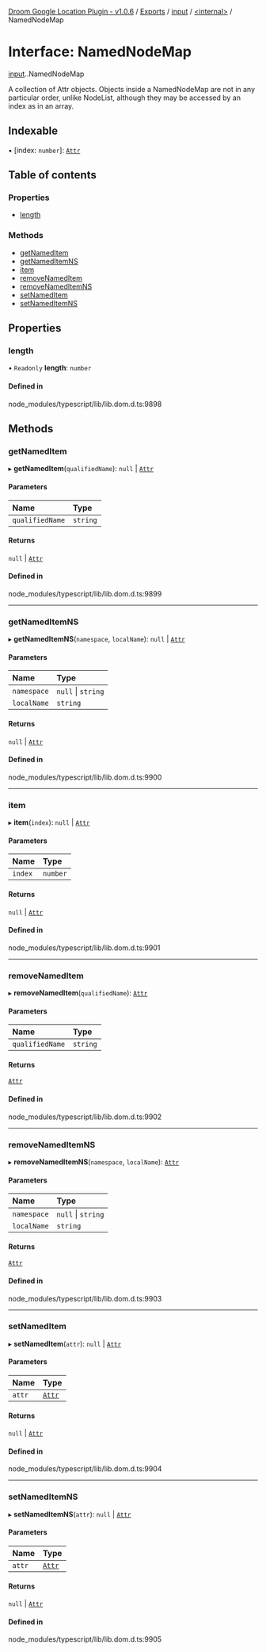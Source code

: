 [Droom Google Location Plugin - v1.0.6](../README.md) / [Exports](../modules.md) / [input](../modules/input.md) / [<internal\>](../modules/input._internal_.md) / NamedNodeMap

# Interface: NamedNodeMap

[input](../modules/input.md).[<internal>](../modules/input._internal_.md).NamedNodeMap

A collection of Attr objects. Objects inside a NamedNodeMap are not in any particular order, unlike NodeList, although they may be accessed by an index as in an array.

## Indexable

▪ [index: `number`]: [`Attr`](../modules/input._internal_.md#attr)

## Table of contents

### Properties

- [length](input._internal_.NamedNodeMap.md#length)

### Methods

- [getNamedItem](input._internal_.NamedNodeMap.md#getnameditem)
- [getNamedItemNS](input._internal_.NamedNodeMap.md#getnameditemns)
- [item](input._internal_.NamedNodeMap.md#item)
- [removeNamedItem](input._internal_.NamedNodeMap.md#removenameditem)
- [removeNamedItemNS](input._internal_.NamedNodeMap.md#removenameditemns)
- [setNamedItem](input._internal_.NamedNodeMap.md#setnameditem)
- [setNamedItemNS](input._internal_.NamedNodeMap.md#setnameditemns)

## Properties

### length

• `Readonly` **length**: `number`

#### Defined in

node_modules/typescript/lib/lib.dom.d.ts:9898

## Methods

### getNamedItem

▸ **getNamedItem**(`qualifiedName`): ``null`` \| [`Attr`](../modules/input._internal_.md#attr)

#### Parameters

| Name | Type |
| :------ | :------ |
| `qualifiedName` | `string` |

#### Returns

``null`` \| [`Attr`](../modules/input._internal_.md#attr)

#### Defined in

node_modules/typescript/lib/lib.dom.d.ts:9899

___

### getNamedItemNS

▸ **getNamedItemNS**(`namespace`, `localName`): ``null`` \| [`Attr`](../modules/input._internal_.md#attr)

#### Parameters

| Name | Type |
| :------ | :------ |
| `namespace` | ``null`` \| `string` |
| `localName` | `string` |

#### Returns

``null`` \| [`Attr`](../modules/input._internal_.md#attr)

#### Defined in

node_modules/typescript/lib/lib.dom.d.ts:9900

___

### item

▸ **item**(`index`): ``null`` \| [`Attr`](../modules/input._internal_.md#attr)

#### Parameters

| Name | Type |
| :------ | :------ |
| `index` | `number` |

#### Returns

``null`` \| [`Attr`](../modules/input._internal_.md#attr)

#### Defined in

node_modules/typescript/lib/lib.dom.d.ts:9901

___

### removeNamedItem

▸ **removeNamedItem**(`qualifiedName`): [`Attr`](../modules/input._internal_.md#attr)

#### Parameters

| Name | Type |
| :------ | :------ |
| `qualifiedName` | `string` |

#### Returns

[`Attr`](../modules/input._internal_.md#attr)

#### Defined in

node_modules/typescript/lib/lib.dom.d.ts:9902

___

### removeNamedItemNS

▸ **removeNamedItemNS**(`namespace`, `localName`): [`Attr`](../modules/input._internal_.md#attr)

#### Parameters

| Name | Type |
| :------ | :------ |
| `namespace` | ``null`` \| `string` |
| `localName` | `string` |

#### Returns

[`Attr`](../modules/input._internal_.md#attr)

#### Defined in

node_modules/typescript/lib/lib.dom.d.ts:9903

___

### setNamedItem

▸ **setNamedItem**(`attr`): ``null`` \| [`Attr`](../modules/input._internal_.md#attr)

#### Parameters

| Name | Type |
| :------ | :------ |
| `attr` | [`Attr`](../modules/input._internal_.md#attr) |

#### Returns

``null`` \| [`Attr`](../modules/input._internal_.md#attr)

#### Defined in

node_modules/typescript/lib/lib.dom.d.ts:9904

___

### setNamedItemNS

▸ **setNamedItemNS**(`attr`): ``null`` \| [`Attr`](../modules/input._internal_.md#attr)

#### Parameters

| Name | Type |
| :------ | :------ |
| `attr` | [`Attr`](../modules/input._internal_.md#attr) |

#### Returns

``null`` \| [`Attr`](../modules/input._internal_.md#attr)

#### Defined in

node_modules/typescript/lib/lib.dom.d.ts:9905
